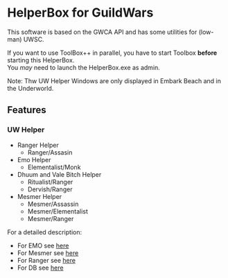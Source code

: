 # HelperBox for GuildWars

This software is based on the GWCA API and has some utilities for (low-man) UWSC.

If you want to use ToolBox++ in parallel, you have to start Toolbox **before** starting this HelperBox.  
You *may* need to launch the HelperBox.exe as admin.  

Note: Thw UW Helper Windows are only displayed in Embark Beach and in the Underworld.

## Features

### UW Helper

- Ranger Helper
    - Ranger/Assasin
- Emo Helper
    - Elementalist/Monk
- Dhuum and Vale Bitch Helper
  - Ritualist/Ranger
  - Dervish/Ranger
- Mesmer Helper
    - Mesmer/Assassin
    - Mesmer/Elementalist
    - Mesmer/Ranger

For a detailed description:

- For EMO see [here](./Uw/Emo.md)
- For Mesmer see [here](./Uw/Mesmer.md)
- For Ranger see [here](./Uw/Ranger.md)
- For DB see [here](./Uw/Db.md)
